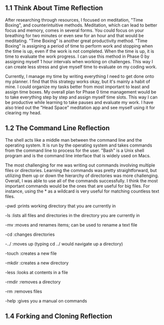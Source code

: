 ## 1.1 Think About Time Reflection

After researching through resources, I focused on meditation, "Time Boxing", and counterintuitive methods. Meditation, which can lead to better focus and memory, comes in several forms. You could focus on your breathing for two minutes or even sew for an hour and that would be meditating. "Time Boxing" is another great productivity method. "Time Boxing" is assigning a period of time to perform work and stopping when the time is up, even if the work is not completed. When the time is up, it is time to evaluate the work progress. I can use this method in Phase 0 by assigning myself 1 hour intervals when working on challenges. This way I can create less stress and give myself time to evaluate on my coding work.

Currently, I manage my time by writing everything I need to get done onto my planner. I find that this strategy works okay, but it's mainly a habit of mine. I could organize my tasks better from most important to least and assign time boxes. My overall plan for Phase 0 time management would be to take everything step by step and assign myself time slots. This way I can be productive while learning to take pauses and evaluate my work. I have also tried out the "Head Space" meditation app and see myself using it for clearing my head.


## 1.2 The Command Line Reflection

The shell acts like a middle man between the command line and the operating system. It is run by the operating system and takes commands from the command line to process for the user. "Bash" is a Unix shell program and is the command line interface that is widely used on Macs.

The most challenging for me was writing out commands involving multiple files or directories. Learning the commands was pretty straightforward, but utilizing them up or down the hierarchy of directories was more challenging. Overall, I was able to use all of the commands successfully. I think the most important commands would be the ones that are useful for big files. For instance, using the * as a wildcard is very useful for matching countless text files.

-pwd :prints working directory that you are currently in

-ls :lists all files and directories in the directory you are currently in

-mv :moves and renames items; can be used to rename a text file

-cd :changes directories

-../ :moves up (typing cd ../ would navigate up a directory)

-touch :creates a new file

-mkdir :creates a new directory

-less :looks at contents in a file

-rmdir :removes a directory

-rm :removes files

-help :gives you a manual on commands


## 1.4 Forking and Cloning Reflection